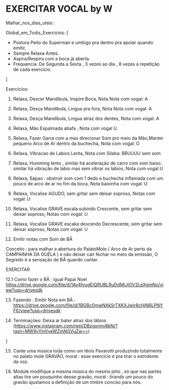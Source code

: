 # EXERCITAR VOCAL by W

Malhar_nos_dias_uteis :

Global_em_Todis_Exercicios: [
- Postura Peito do Superman e umbigo pra dentro pra apoiar quando emitir, 
- Sempre Relaxa Antes.
- Aspira/Respira com a boca já  aberta.
- Frequencia: De Segunda a Sexta , 3 vezes ao dia , 8 vezes a repetição de cada exercício.


]


Exercícios:

1. Relaxa, Descer Mandíbula, Inspire Boca, Nota Nota com vogal: A

2. Relaxa, Desça Mandíbula, Lingua pra fora, Nota Nota com vogal: A

3. Relaxa, Desça Mandíbula, Lingua atraz dos dentes, Nota com vogal: A

4. Relaxa, Mão Espalmada abafa , Nota com vogal U.

5. Relaxa, Fazer Garra com a mao direcionar Som pro meio da Mão,Manter pequeno Arco de Ar dentro da buchecha, Nota com vogal: O

6. Relaxa, Vibracao de Labios Lenta, Nota com Silaba: BRUUUU sem som


7. Relaxa, Humming lento , similar há aceleração de carro com som baixo. similar há vibração de labio mas sem vibrar os labios, Nota com vogal U

8. Relaxa, Sapao : obstruir som com 1 dedo e buchecha inflamada com um pouco de arco de ar no fim da boca, Nota baixinha com vogal: U

9. Relaxa, Vocalise AGUDO, sem gritar sem deixar soproso, Notas com vogal: U

10. Relaxa, Vocalise GRAVE escala subindo Crescente, sem gritar sem deixar soproso, Notas com vogal: U

11. Relaxa, Vocalise GRAVE escaka descendo Decrescente, sem gritar sem deixar soproso, Notas com vogal: U

12. Emitir notas com Som de BÂ

Conceito : para malhar a abertura do PalatoMole ( Arco de Ar perto da CAMPAINHA DA GUÉLA ) e não deixar cair fechar no meio da emissão, O Segredo é a sensação de BÃ quando cantar.

EXERCITAR 

12.1 Como fazer o BÃ : igual Papai Noel https://drive.google.com/file/d/1Av4hjugEIQRUBLRuDdMiJtOV2LeXgmNo/view?usp=drivesdk

13. Fazendo : Emitir Nota em BÃ : https://drive.google.com/file/d/1BGBc0mwNXk5rTXKXJwir8cHiN6LPNYF6/view?usp=drivesdk


14. Terminações: Deixa ar bater atraz dos lábios (https://www.instagram.com/reel/DBzgxrmy8kN/?igsh=MW9vYmVveWZmNGVuZw==)


]

15. Cante uma música toda como um tênis Pavarotti produzindo totalmente no palato mole GRAVÃO, 
moral : esse exercício é pra tirar o estridente da voz.

16. Module modifique a mesma música do mesmo jeito , só que nas partes altas tire um pouquinho desse gravão, 
moral : tirando um pouco do gravão ajustamos a definição de um timbre conciso para nós.






~~~